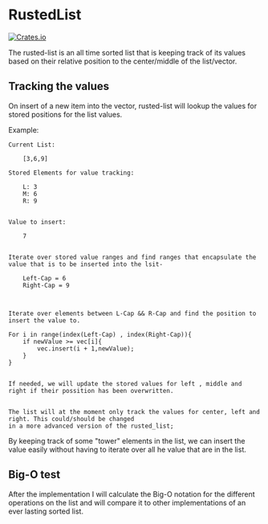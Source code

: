 # RustedList

[![Crates.io](https://img.shields.io/badge/crate.io-v0.0.1-orange.svg)](https://crates.io/crates/rusted_list)

The rusted-list is an all time sorted list that is keeping track of its values based on their relative position to the center/middle of the list/vector.

## Tracking the values

On insert of a new item into the vector, rusted-list will lookup the values for stored positions for the list values.

Example:

	Current List:

		[3,6,9]

	Stored Elements for value tracking:
		
		L: 3
		M: 6
		R: 9


	Value to insert:
 		
		7

	
	Iterate over stored value ranges and find ranges that encapsulate the value that is to be inserted into the lsit-
	
		Left-Cap = 6
		Right-Cap = 9



	Iterate over elements between L-Cap && R-Cap and find the position to insert the value to.

	For i in range(index(Left-Cap) , index(Right-Cap)){
		if newValue >= vec[i]{
			vec.insert(i + 1,newValue);	
		}
	}


	If needed, we will update the stored values for left , middle and right if their possition has been overwritten.


	The list will at the moment only track the values for center, left and right. This could/should be changed
	in a more advanced version of the rusted_list;

	
		

By keeping track of some "tower" elements in the list, we can insert the value easily without having to iterate over all he value that are in the list. 


## Big-O test

After the implementation I will calculate the Big-O notation for the different operations on the list and will compare it to other implementations of an ever lasting sorted list.








